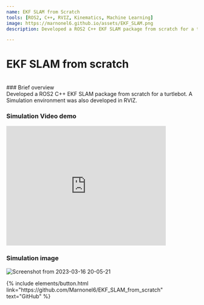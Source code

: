 ```yaml
---
name: EKF SLAM from Scratch
tools: [ROS2, C++, RVIZ, Kinematics, Machine Learning]
image: https://marnonel6.github.io/assets/EKF_SLAM.png
description: Developed a ROS2 C++ EKF SLAM package from scratch for a turtlebot with a simulation environment.

---
```


# EKF SLAM from scratch
<br>
### Brief overview
<br>
Developed a ROS2 C++ EKF SLAM package from scratch for a turtlebot. A Simulation environment was also developed in RVIZ.


### Simulation Video demo
<iframe width="420" height="315" src="https://youtu.be/W38wfYEdpt4" frameborder="0" allowfullscreen></iframe>

### Simulation image

![Screenshot from 2023-03-16 20-05-21](https://github.com/Marnonel6/marnonel6.github.io/assets/60977336/13729881-cee5-4ab4-a8d9-473d76a6be5b)

<p class="text-center">
{% include elements/button.html link="https://github.com/Marnonel6/EKF_SLAM_from_scratch" text="GitHub" %}
</p>
